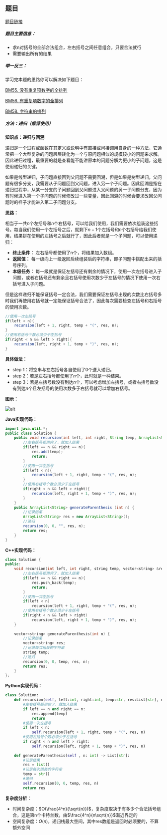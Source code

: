 ## 题目
[题目链接](https://www.nowcoder.com/practice/c9addb265cdf4cdd92c092c655d164ca?tpId=196&tqId=725&sourceUrl=/exam/oj&channenl=wgithub&fromPut=wgithub)

##### 题目主要信息：

- 求n对括号的全部合法组合，左右括号之间任意组合，只要合法就行
- 需要输出所有的结果

##### 举一反三：

学习完本题的思路你可以解决如下题目：

[BM55. 没有重复项数字的全排列](https://www.nowcoder.com/practice/4bcf3081067a4d028f95acee3ddcd2b1?tpId=295&sfm=html&channel=nowcoder)

[BM56. 有重复项数字的全排列](https://www.nowcoder.com/practice/a43a2b986ef34843ac4fdd9159b69863?tpId=295&tqId=700)

[BM58. 字符串的排列](https://www.nowcoder.com/practice/fe6b651b66ae47d7acce78ffdd9a96c7?tpId=295&sfm=html&channel=nowcoder)

##### 方法：递归（推荐使用）

**知识点：递归与回溯**

递归是一个过程或函数在其定义或说明中有直接或间接调用自身的一种方法，它通常把一个大型复杂的问题层层转化为一个与原问题相似的规模较小的问题来求解。因此递归过程，最重要的就是查看能不能讲原本的问题分解为更小的子问题，这是使用递归的关键。

如果是线型递归，子问题直接回到父问题不需要回溯，但是如果是树型递归，父问题有很多分支，我需要从子问题回到父问题，进入另一个子问题。因此回溯是指在递归过程中，从某一分支的子问题回到父问题进入父问题的另一子问题分支，因为有时候进入第一个子问题的时候修改过一些变量，因此回溯的时候会要求改回父问题时的样子才能进入第二子问题分支。

**思路：**

相当于一共$n$个左括号和$n$个右括号，可以给我们使用，我们需要依次组装这些括号。每当我们使用一个左括号之后，就剩下$n-1$个左括号和$n$个右括号给我们使用，结果拼在使用的左括号之后就行了，因此后者就是一个子问题，可以使用递归：

- **终止条件：** 左右括号都使用了n个，将结果加入数组。
- **返回值：** 每一级向上一级返回后续组装后的字符串，即子问题中搭配出来的括号序列。
- **本级任务：** 每一级就是保证左括号还有剩余的情况下，使用一次左括号进入子问题，或者右括号还有剩余且右括号使用次数少于左括号的情况下使用一次右括号进入子问题。

但是这样递归不能保证括号一定合法，我们需要保证左括号出现的次数比右括号多时我们再使用右括号就一定能保证括号合法了，因此每次需要检查左括号和右括号的使用次数。

```java
//使用一次左括号
if(left < n){
    recursion(left + 1, right, temp + "(", res, n);
}
//使用右括号个数必须少于左括号
if(right < n && left > right){ 
    recursion(left, right + 1, temp + ")", res, n);
}
```


**具体做法：**

- step 1：将空串与左右括号各自使用了0个送入递归。
- step 2：若是左右括号都使用了$n$个，此时就是一种结果。
- step 3：若是左括号数没有到达$n$个，可以考虑增加左括号，或者右括号数没有到达$n$个且左括号的使用次数多于右括号就可以增加右括号。

**图示：**

![alt](https://uploadfiles.nowcoder.com/images/20220220/397721558_1645327327331/A4596A5762AD99DB4B84326D052BC815)

**Java实现代码：**
```java
import java.util.*;
public class Solution {
    public void recursion(int left, int right, String temp, ArrayList<String> res, int n){
        //左右括号都用完了，就加入结果
        if(left == n && right == n){ 
            res.add(temp);
            return;
        }
        //使用一次左括号
        if(left < n){
            recursion(left + 1, right, temp + "(", res, n);
        }
        //使用右括号个数必须少于左括号
        if(right < n && left > right){ 
            recursion(left, right + 1, temp + ")", res, n);
        }
    }
    public ArrayList<String> generateParenthesis (int n) {
        //记录结果
        ArrayList<String> res = new ArrayList<String>(); 
        //递归
        recursion(0, 0, "", res, n); 
        return res;
    }
}
```
**C++实现代码：**
```cpp
class Solution {
public:
    void recursion(int left, int right, string temp, vector<string> &res, int n){
        //左右括号都用完了，就加入结果
        if(left == n && right == n){ 
            res.push_back(temp);
            return;
        }
        //使用一次左括号
        if(left < n) 
            recursion(left + 1, right, temp + "(", res, n);
        //使用右括号个数必须少于左括号
        if(right < n && left > right) 
            recursion(left, right + 1, temp + ")", res, n);
    }
    
    vector<string> generateParenthesis(int n) {
        //记录结果
        vector<string> res; 
        //记录每次组装的字符串
        string temp; 
        //递归
        recursion(0, 0, temp, res, n); 
        return res;
    }
};
```

**Python实现代码：**
```python
class Solution:
    def recursion(self, left:int, right:int, temp:str, res:List[str], n:int):
        #左右括号都用完了，就加入结果
        if left == n and right == n: 
            res.append(temp)
            return
        #使用一次左括号
        if left < n: 
            self.recursion(left + 1, right, temp + "(", res, n)
        #使用右括号个数必须少于左括号
        if right < n and left > right: 
            self.recursion(left, right + 1, temp + ")", res, n)
            
    def generateParenthesis(self , n: int) -> List[str]:
        #记录结果
        res = list()
        #记录每次组装的字符串 
        temp = str() 
        #递归
        self.recursion(0, 0, temp, res, n) 
        return res

```
**复杂度分析：**
- 时间复杂度：$O(\frac{4^n}{\sqrt{n}})$，复杂度取决于有多少个合法括号组合，这是第n个卡特兰数，由$\frac{4^n}{n\sqrt{n}}$渐近界定的
- 空间复杂度：$O(n)$，递归栈最大空间，其中res数组是返回时必须要的，不算额外空间
